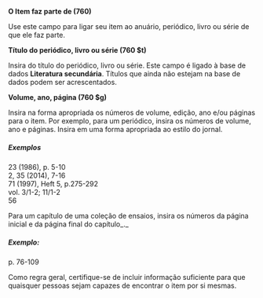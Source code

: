 **O Item faz parte de (760)** 

Use este campo para ligar seu item ao anuário, periódico, livro ou série de que ele faz parte.

**Título do periódico, livro ou série (760 $t)**

Insira do título do periódico, livro ou série. Este campo é ligado à base de dados **Literatura secundária**. Títulos que ainda não estejam na base de dados podem ser acrescentados.

**Volume, ano, página (760 $g)**

Insira na forma apropriada os números de volume, edição, ano e/ou páginas para o item. Por exemplo, para um periódico, insira os números de volume, ano e páginas. Insira em uma forma apropriada ao estilo do jornal.

##### Exemplos

23 (1986), p. 5-10  
2, 35 (2014), 7-16  
71 (1997), Heft 5, p.275-292  
vol. 3/1-2; 11/1-2  
56

Para um capítulo de uma coleção de ensaios, insira os números da página inicial e da página final do capítulo_._

##### Exemplo:  
p. 76-109

Como regra geral, certifique-se de incluir informação suficiente para que quaisquer pessoas sejam capazes de encontrar o item por si mesmas.